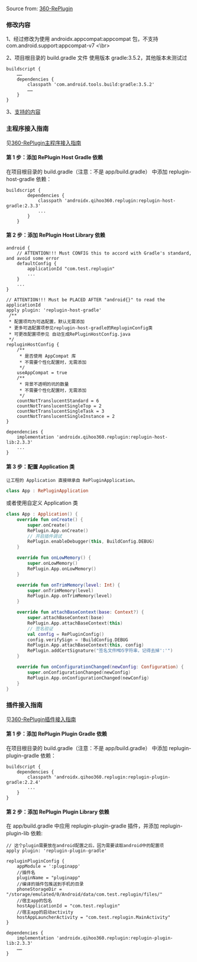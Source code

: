 Source from: [360-RePlugin](https://github.com/Qihoo360/RePlugin)

### 修改内容
1、经过修改为使用 androidx.appcompat:appcompat 包，不支持 com.android.support:appcompat-v7 <\br>

2、项目根目录的 build.gradle 文件 使用版本 gradle:3.5.2，其他版本未测试过
```Gradle
buildscript {
    ……
    dependencies {
        classpath 'com.android.tools.build:gradle:3.5.2'
        ……
    }
}
```

3、[支持的内容](https://github.com/liyongmign/RePlugin-dev/blob/master/README-SUPPORT.md)

### 主程序接入指南
见[360-RePlugin主程序接入指南](https://github.com/Qihoo360/RePlugin/wiki/主程序接入指南)

#### 第 1 步：添加 RePlugin Host Gradle 依赖
在项目根目录的 build.gradle（注意：不是 app/build.gradle） 中添加 replugin-host-gradle 依赖：
```Gradle
buildscript {
        dependencies {
            classpath 'androidx.qihoo360.replugin:replugin-host-gradle:2.3.3'
            ...
        }
    }
```

#### 第 2 步：添加 RePlugin Host Library 依赖
```Gradle
android {
    // ATTENTION!!! Must CONFIG this to accord with Gradle's standard, and avoid some error
    defaultConfig {
        applicationId "com.test.replugin"
        ...
    }
    ...
}

// ATTENTION!!! Must be PLACED AFTER "android{}" to read the applicationId
apply plugin: 'replugin-host-gradle'
 /**
 * 配置项均为可选配置，默认无需添加
 * 更多可选配置项参见replugin-host-gradle的RepluginConfig类
 * 可更改配置项参见 自动生成RePluginHostConfig.java
 */
repluginHostConfig {
    /**
     * 是否使用 AppCompat 库
     * 不需要个性化配置时，无需添加
     */
    useAppCompat = true
    /**
     * 背景不透明的坑的数量
     * 不需要个性化配置时，无需添加
     */
    countNotTranslucentStandard = 6
    countNotTranslucentSingleTop = 2
    countNotTranslucentSingleTask = 3
    countNotTranslucentSingleInstance = 2
}

dependencies {
    implementation 'androidx.qihoo360.replugin:replugin-host-lib:2.3.3'
    ...
}
```

#### 第 3 步：配置 Application 类
    让工程的 Application 直接继承自 RePluginApplication。
```Kotlin
class App : RePluginApplication
```
或者使用自定义 Application 类
```Kotlin
class App : Application() {
    override fun onCreate() {
        super.onCreate()
        RePlugin.App.onCreate()
        // 开启插件调试
        RePlugin.enableDebugger(this, BuildConfig.DEBUG)
    }

    override fun onLowMemory() {
        super.onLowMemory()
        RePlugin.App.onLowMemory()
    }

    override fun onTrimMemory(level: Int) {
        super.onTrimMemory(level)
        RePlugin.App.onTrimMemory(level)
    }

    override fun attachBaseContext(base: Context?) {
        super.attachBaseContext(base)
        RePlugin.App.attachBaseContext(this)
        // 签名验证
        val config = RePluginConfig()
        config.verifySign = !BuildConfig.DEBUG
        RePlugin.App.attachBaseContext(this, config)
        RePlugin.addCertSignature("签名文件MD5字符串，记得去掉':'")
    }

    override fun onConfigurationChanged(newConfig: Configuration) {
        super.onConfigurationChanged(newConfig)
        RePlugin.App.onConfigurationChanged(newConfig)
    }
}
```


### 插件接入指南
见[360-RePlugin插件接入指南](https://github.com/Qihoo360/RePlugin/wiki/插件接入指南)

#### 第 1 步：添加 RePlugin Plugin Gradle 依赖
在项目根目录的 build.gradle（注意：不是 app/build.gradle） 中添加 replugin-plugin-gradle 依赖：
```Gradle
buildscript {
    dependencies {
        classpath 'androidx.qihoo360.replugin:replugin-plugin-gradle:2.2.4'
        ...
    }
}
```

#### 第 2 步：添加 RePlugin Plugin Library 依赖
在 app/build.gradle 中应用 replugin-plugin-gradle 插件，并添加 replugin-plugin-lib 依赖:
```Gradle
// 这个plugin需要放在android配置之后，因为需要读取android中的配置项
apply plugin: 'replugin-plugin-gradle'

repluginPluginConfig {
    appModule = ':pluginapp'
    //插件名
    pluginName = "pluginapp"
    //编译的插件包推送到手机的目录
    phoneStorageDir = "/storage/emulated/0/Android/data/com.test.replugin/files/"
    //宿主app的包名
    hostApplicationId = "com.test.replugin"
    //宿主app的启动activity
    hostAppLauncherActivity = "com.test.replugin.MainActivity"
}

dependencies {
    implementation 'androidx.qihoo360.replugin:replugin-plugin-lib:2.3.3'
    ……
}
```